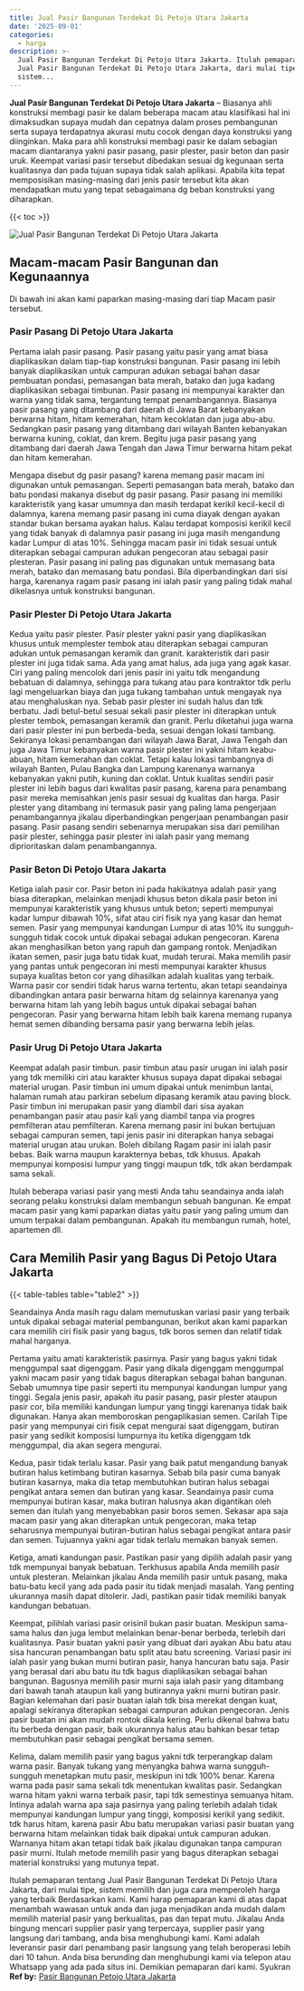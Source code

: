 ```yaml
---
title: Jual Pasir Bangunan Terdekat Di Petojo Utara Jakarta
date: '2025-09-01'
categories:
  - harga
description: >-
  Jual Pasir Bangunan Terdekat Di Petojo Utara Jakarta. Itulah pemaparan tentang
  Jual Pasir Bangunan Terdekat Di Petojo Utara Jakarta, dari mulai tipe,
  sistem...
---
```


**Jual Pasir Bangunan Terdekat Di Petojo Utara Jakarta** – Biasanya ahli konstruksi membagi pasir ke dalam beberapa macam atau klasifikasi hal ini dimaksudkan supaya mudah dan cepatnya dalam proses pembangunan serta supaya terdapatnya akurasi mutu cocok dengan daya konstruksi yang diinginkan. Maka para ahli konstruksi membagi pasir ke dalam sebagian macam diantaranya yakni pasir pasang, pasir plester, pasir beton dan pasir uruk. Keempat variasi pasir tersebut dibedakan sesuai dg kegunaan serta kualitasnya dan pada tujuan supaya tidak salah aplikasi. Apabila kita tepat memposisikan masing-masing dari jenis pasir tersebut kita akan mendapatkan mutu yang tepat sebagaimana dg beban konstruksi yang diharapkan.

{{< toc >}}

![Jual Pasir Bangunan Terdekat Di Petojo Utara Jakarta](/images/jual-pasir-bangunan-10.png)

## Macam-macam Pasir Bangunan dan Kegunaannya

Di bawah ini akan kami paparkan masing-masing dari tiap Macam pasir tersebut.

### Pasir Pasang Di Petojo Utara Jakarta

Pertama ialah pasir pasang. Pasir pasang yaitu pasir yang amat biasa diaplikasikan dalam tiap-tiap konstruksi bangunan. Pasir pasang ini lebih banyak diaplikasikan untuk campuran adukan sebagai bahan dasar pembuatan pondasi, pemasangan bata merah, batako dan juga kadang diaplikasikan sebagai timbunan. Pasir pasang ini mempunyai karakter dan warna yang tidak sama, tergantung tempat penambangannya. Biasanya pasir pasang yang ditambang dari daerah di Jawa Barat kebanyakan berwarna hitam, hitam kemerahan, hitam kecoklatan dan juga abu-abu. Sedangkan pasir pasang yang ditambang dari wilayah Banten kebanyakan berwarna kuning, coklat, dan krem. Begitu juga pasir pasang yang ditambang dari daerah Jawa Tengah dan Jawa Timur berwarna hitam pekat dan hitam kemerahan.

Mengapa disebut dg pasir pasang? karena memang pasir macam ini digunakan untuk pemasangan. Seperti pemasangan bata merah, batako dan batu pondasi makanya disebut dg pasir pasang. Pasir pasang ini memiliki karakteristik yang kasar umumnya dan masih terdapat kerikil kecil-kecil di dalamnya, karena memang pasir pasang ini cuma diayak dengan ayakan standar bukan bersama ayakan halus. Kalau terdapat komposisi kerikil kecil yang tidak banyak di dalamnya pasir pasang ini juga masih mengandung kadar Lumpur di atas 10%. Sehingga macam pasir ini tidak sesuai untuk diterapkan sebagai campuran adukan pengecoran atau sebagai pasir plesteran. Pasir pasang ini paling pas digunakan untuk memasang bata merah, batako dan memasang batu pondasi. Bila diperbandingkan dari sisi harga, karenanya ragam pasir pasang ini ialah pasir yang paling tidak mahal dikelasnya untuk konstruksi bangunan.

### Pasir Plester Di Petojo Utara Jakarta

Kedua yaitu pasir plester. Pasir plester yakni pasir yang diaplikasikan khusus untuk memplester tembok atau diterapkan sebagai campuran adukan untuk pemasangan keramik dan granit. karakteristik dari pasir plester ini juga tidak sama. Ada yang amat halus, ada juga yang agak kasar. Ciri yang paling mencolok dari jenis pasir ini yaitu tdk mengandung bebatuan di dalamnya, sehingga para tukang atau para kontraktor tdk perlu lagi mengeluarkan biaya dan juga tukang tambahan untuk mengayak nya atau menghaluskan nya. Sebab pasir plester ini sudah halus dan tdk berbatu. Jadi betul-betul sesuai sekali pasir plester ini diterapkan untuk plester tembok, pemasangan keramik dan granit. Perlu diketahui juga warna dari pasir plester ini pun berbeda-beda, sesuai dengan lokasi tambang. Sekiranya lokasi penambangan dari wilayah Jawa Barat, Jawa Tengah dan juga Jawa Timur kebanyakan warna pasir plester ini yakni hitam keabu-abuan, hitam kemerahan dan coklat. Tetapi kalau lokasi tambangnya di wilayah Banten, Pulau Bangka dan Lampung karenanya warnanya kebanyakan yakni putih, kuning dan coklat. Untuk kualitas sendiri pasir plester ini lebih bagus dari kwalitas pasir pasang, karena para penambang pasir mereka memisahkan jenis pasir sesuai dg kualitas dan harga. Pasir plester yang ditambang ini termasuk pasir yang paling lama pengerjaan penambangannya jikalau diperbandingkan pengerjaan penambangan pasir pasang. Pasir pasang sendiri sebenarnya merupakan sisa dari pemilihan pasir plester, sehingga pasir plester ini ialah pasir yang memang diprioritaskan dalam penambangannya.

### Pasir Beton Di Petojo Utara Jakarta

Ketiga ialah pasir cor. Pasir beton ini pada hakikatnya adalah pasir yang biasa diterapkan, melainkan menjadi khusus beton dikala pasir beton ini mempunyai karakteristik yang khusus untuk beton; seperti mempunyai kadar lumpur dibawah 10%, sifat atau ciri fisik nya yang kasar dan hemat semen. Pasir yang mempunyai kandungan Lumpur di atas 10% itu sungguh-sungguh tidak cocok untuk dipakai sebagai adukan pengecoran. Karena akan menghasilkan beton yang rapuh dan gampang rontok. Menjadikan ikatan semen, pasir juga batu tidak kuat, mudah terurai. Maka memilih pasir yang pantas untuk pengecoran ini mesti mempunyai karakter khusus supaya kualitas beton cor yang dihasilkan adalah kualitas yang terbaik. Warna pasir cor sendiri tidak harus warna tertentu, akan tetapi seandainya dibandingkan antara pasir berwarna hitam dg selainnya karenanya yang berwarna hitam lah yang lebih bagus untuk dipakai sebagai bahan pengecoran. Pasir yang berwarna hitam lebih baik karena memang rupanya hemat semen dibanding bersama pasir yang berwarna lebih jelas.

### Pasir Urug Di Petojo Utara Jakarta

Keempat adalah pasir timbun. pasir timbun atau pasir urugan ini ialah pasir yang tdk memiliki ciri atau karakter khusus supaya dapat dipakai sebagai material urugan. Pasir timbun ini umum dipakai untuk menimbun lantai, halaman rumah atau parkiran sebelum dipasang keramik atau paving block. Pasir timbun ini merupakan pasir yang diambil dari sisa ayakan penambangan pasir atau pasir kali yang diambil tanpa via progres pemfilteran atau pemfilteran. Karena memang pasir ini bukan bertujuan sebagai campuran semen, tapi jenis pasir ini diterapkan hanya sebagai material urugan atau urukan. Boleh dibilang Ragam pasir ini ialah pasir bebas. Baik warna maupun karakternya bebas, tdk khusus. Apakah mempunyai komposisi lumpur yang tinggi maupun tdk, tdk akan berdampak sama sekali.

Itulah beberapa variasi pasir yang mesti Anda tahu seandainya anda ialah seorang pelaku konstruksi dalam membangun sebuah bangunan. Ke empat macam pasir yang kami paparkan diatas yaitu pasir yang paling umum dan umum terpakai dalam pembangunan. Apakah itu membangun rumah, hotel, apartemen dll.

## Cara Memilih Pasir yang Bagus Di Petojo Utara Jakarta

{{< table-tables table="table2" >}}

Seandainya Anda masih ragu dalam memutuskan variasi pasir yang terbaik untuk dipakai sebagai material pembangunan, berikut akan kami paparkan cara memilih ciri fisik pasir yang bagus, tdk boros semen dan relatif tidak mahal harganya.

Pertama yaitu amati karakteristik pasirnya. Pasir yang bagus yakni tidak menggumpal saat digenggam. Pasir yang dikala digenggam menggumpal yakni macam pasir yang tidak bagus diterapkan sebagai bahan bangunan. Sebab umumnya tipe pasir seperti itu mempunyai kandungan lumpur yang tinggi. Segala jenis pasir, apakah itu pasir pasang, pasir plester ataupun pasir cor, bila memiliki kandungan lumpur yang tinggi karenanya tidak baik digunakan. Hanya akan memboroskan pengaplikasian semen. Carilah Tipe pasir yang mempunyai ciri fisik cepat mengurai saat digenggam, butiran pasir yang sedikit komposisi lumpurnya itu ketika digenggam tdk menggumpal, dia akan segera mengurai.

Kedua, pasir tidak terlalu kasar. Pasir yang baik patut mengandung banyak butiran halus ketimbang butiran kasarnya. Sebab bila pasir cuma banyak butiran kasarnya, maka dia tetap membutuhkan butiran halus sebagai pengikat antara semen dan butiran yang kasar. Seandainya pasir cuma mempunyai butiran kasar, maka butiran halusnya akan digantikan oleh semen dan itulah yang menyebabkan pasir boros semen. Sekasar apa saja macam pasir yang akan diterapkan untuk pengecoran, maka tetap seharusnya mempunyai butiran-butiran halus sebagai pengikat antara pasir dan semen. Tujuannya yakni agar tidak terlalu memakan banyak semen.

Ketiga, amati kandungan pasir. Pastikan pasir yang dipilih adalah pasir yang tdk mempunyai banyak bebatuan. Terkhusus apabila Anda memilih pasir untuk plesteran. Melainkan jikalau Anda memilih pasir untuk pasang, maka batu-batu kecil yang ada pada pasir itu tidak menjadi masalah. Yang penting ukurannya masih dapat ditolerir. Jadi, pastikan pasir tidak memiliki banyak kandungan bebatuan.

Keempat, pilihlah variasi pasir orisinil bukan pasir buatan. Meskipun sama-sama halus dan juga lembut melainkan benar-benar berbeda, terlebih dari kualitasnya. Pasir buatan yakni pasir yang dibuat dari ayakan Abu batu atau sisa hancuran penambangan batu split atau batu screening. Variasi pasir ini ialah pasir yang bukan murni butiran pasir, hanya hancuran batu saja. Pasir yang berasal dari abu batu itu tdk bagus diaplikasikan sebagai bahan bangunan. Bagusnya memilih pasir murni saja ialah pasir yang ditambang dari bawah tanah ataupun kali yang butirannya yakni murni butiran pasir. Bagian kelemahan dari pasir buatan ialah tdk bisa merekat dengan kuat, apalagi sekiranya diterapkan sebagai campuran adukan pengecoran. Jenis pasir buatan ini akan mudah rontok dikala kering. Perlu dikenal bahwa batu itu berbeda dengan pasir, baik ukurannya halus atau bahkan besar tetap membutuhkan pasir sebagai pengikat bersama semen.

Kelima, dalam memilih pasir yang bagus yakni tdk terperangkap dalam warna pasir. Banyak tukang yang menyangka bahwa warna sungguh-sungguh menetapkan mutu pasir, meskipun ini tdk 100% benar. Karena warna pada pasir sama sekali tdk menentukan kwalitas pasir. Sedangkan warna hitam yakni warna terbaik pasir, tapi tdk semestinya semuanya hitam. Intinya adalah warna apa saja pasirnya yang paling terlebih adalah tidak mempunyai kandungan lumpur yang tinggi, komposisi kerikil yang sedikit. tdk harus hitam, karena pasir Abu batu merupakan variasi pasir buatan yang berwarna hitam melainkan tidak baik dipakai untuk campuran adukan. Warnanya hitam akan tetapi tidak baik jikalau digunakan tanpa campuran pasir murni. Itulah metode memilih pasir yang bagus diterapkan sebagai material konstruksi yang mutunya tepat.

Itulah pemaparan tentang Jual Pasir Bangunan Terdekat Di Petojo Utara Jakarta, dari mulai tipe, sistem memilih dan juga cara memperoleh harga yang terbaik Berdasarkan kami. Kami harap pemaparan kami di atas dapat menambah wawasan untuk anda dan juga menjadikan anda mudah dalam memilih material pasir yang berkualitas, pas dan tepat mutu. Jikalau Anda bingung mencari supplier pasir yang terpercaya, supplier pasir yang langsung dari tambang, anda bisa menghubungi kami. Kami adalah leveransir pasir dari penambang pasir langsung yang telah beroperasi lebih dari 10 tahun. Anda bisa berunding dan menghubungi kami via telepon atau Whatsapp yang ada pada situs ini. Demikian pemaparan dari kami. Syukran
**Ref by:** [Pasir Bangunan Petojo Utara Jakarta](https://id.wikipedia.org/wiki/Pasir)
